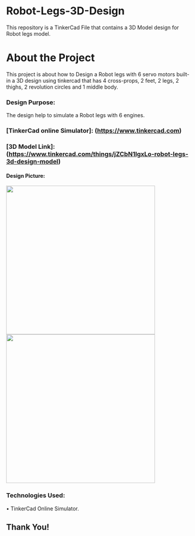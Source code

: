 # Robot-Legs-3D-Design

This repository is a TinkerCad File that contains a 3D Model design for Robot legs model.


# About the Project

This project is about how to Design a Robot legs with 6 servo motors built-in a 3D design using tinkercad that has 4 cross-props, 2 feet, 2 legs, 2 thighs, 2 revolution circles and 1 middle body.


### Design Purpose:

The design help to simulate a Robot legs with 6 engines.


### [TinkerCad online Simulator]: (https://www.tinkercad.com)


### [3D Model Link]: (https://www.tinkercad.com/things/jZCbN1IgxLo-robot-legs-3d-design-model)


#### Design Picture:

<div> 
   
<img src="https://github.com/user-attachments/assets/273d1376-e6e3-4af5-a83f-155f63958e61" width="400" height="400">

<img src="https://github.com/user-attachments/assets/f6a7d7ed-9d35-4ec1-a46b-68a35904fae9" width="400" height="400">

</div>
   
   
### Technologies Used:

•	TinkerCad Online Simulator. 


## Thank You!

